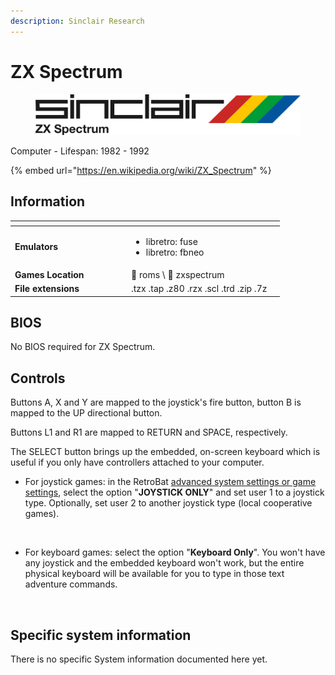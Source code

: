 ```yaml
---
description: Sinclair Research
---
```


# ZX Spectrum

<div align="left">

<figure><img src="https://raw.githubusercontent.com/fabricecaruso/es-theme-carbon/52ff37c9e265587d006945a2ba695b5a962b3a3d/art/logos/zxspectrum.svg" alt=""><figcaption></figcaption></figure>

</div>

Computer - Lifespan: 1982 - 1992

{% embed url="https://en.wikipedia.org/wiki/ZX_Spectrum" %}

## Information

<table data-header-hidden><thead><tr><th width="172"></th><th></th><th data-hidden></th></tr></thead><tbody><tr><td><strong>Emulators</strong></td><td><ul><li>libretro: fuse</li><li>libretro: fbneo</li></ul></td><td></td></tr><tr><td><strong>Games Location</strong></td><td><span data-gb-custom-inline data-tag="emoji" data-code="1f4c1">📁</span> roms \ <span data-gb-custom-inline data-tag="emoji" data-code="1f4c2">📂</span> zxspectrum</td><td></td></tr><tr><td><strong>File extensions</strong></td><td>.tzx .tap .z80 .rzx .scl .trd .zip .7z</td><td></td></tr></tbody></table>

## BIOS

No BIOS required for ZX Spectrum.

## Controls

Buttons A, X and Y are mapped to the joystick's fire button, button B is mapped to the UP directional button.&#x20;

Buttons L1 and R1 are mapped to RETURN and SPACE, respectively.&#x20;

The SELECT button brings up the embedded, on-screen keyboard which is useful if you only have controllers attached to your computer.

* For joystick games: in the RetroBat [advanced system settings or game settings](../../../../navigation/view-options.md#advanced-system-options), select the option "**JOYSTICK ONLY**" and set user 1 to a joystick type. Optionally, set user 2 to another joystick type (local cooperative games).

<div align="left">

<figure><img src="https://i.imgur.com/wIyIvF9.png" alt=""><figcaption></figcaption></figure>

</div>

* For keyboard games: select the option "**Keyboard Only**". You won't have any joystick and the embedded keyboard won't work, but the entire physical keyboard will be available for you to type in those text adventure commands.

<div align="left">

<figure><img src="https://i.imgur.com/o9rRm4B.png" alt=""><figcaption></figcaption></figure>

</div>

## Specific system information

There is no specific System information documented here yet.
